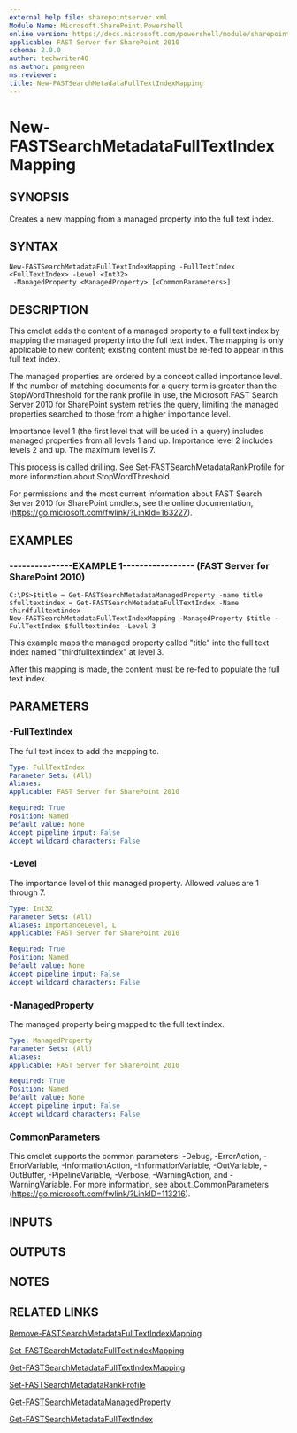 ```yaml
---
external help file: sharepointserver.xml
Module Name: Microsoft.SharePoint.Powershell
online version: https://docs.microsoft.com/powershell/module/sharepoint-server/new-fastsearchmetadatafulltextindexmapping
applicable: FAST Server for SharePoint 2010
schema: 2.0.0
author: techwriter40
ms.author: pamgreen
ms.reviewer: 
title: New-FASTSearchMetadataFullTextIndexMapping
---
```


# New-FASTSearchMetadataFullTextIndexMapping

## SYNOPSIS
Creates a new mapping from a managed property into the full text index.

## SYNTAX

```
New-FASTSearchMetadataFullTextIndexMapping -FullTextIndex <FullTextIndex> -Level <Int32>
 -ManagedProperty <ManagedProperty> [<CommonParameters>]
```

## DESCRIPTION
This cmdlet adds the content of a managed property to a full text index by mapping the managed property into the full text index.
The mapping is only applicable to new content; existing content must be re-fed to appear in this full text index.

The managed properties are ordered by a concept called importance level.
If the number of matching documents for a query term is greater than the StopWordThreshold for the rank profile in use, the Microsoft FAST Search Server 2010 for SharePoint system retries the query, limiting the managed properties searched to those from a higher importance level.

Importance level 1 (the first level that will be used in a query) includes managed properties from all levels 1 and up.
Importance level 2 includes levels 2 and up.
The maximum level is 7.

This process is called drilling.
See Set-FASTSearchMetadataRankProfile for more information about StopWordThreshold.

For permissions and the most current information about FAST Search Server 2010 for SharePoint cmdlets, see the online documentation, (https://go.microsoft.com/fwlink/?LinkId=163227).

## EXAMPLES

### ---------------EXAMPLE 1----------------- (FAST Server for SharePoint 2010)
```
C:\PS>$title = Get-FASTSearchMetadataManagedProperty -name title
$fulltextindex = Get-FASTSearchMetadataFullTextIndex -Name thirdfulltextindex
New-FASTSearchMetadataFullTextIndexMapping -ManagedProperty $title -FullTextIndex $fulltextindex -Level 3
```

This example maps the managed property called "title" into the full text index named "thirdfulltextindex" at level 3.

After this mapping is made, the content must be re-fed to populate the full text index.

## PARAMETERS

### -FullTextIndex
The full text index to add the mapping to.

```yaml
Type: FullTextIndex
Parameter Sets: (All)
Aliases: 
Applicable: FAST Server for SharePoint 2010

Required: True
Position: Named
Default value: None
Accept pipeline input: False
Accept wildcard characters: False
```

### -Level
The importance level of this managed property.
Allowed values are 1 through 7.

```yaml
Type: Int32
Parameter Sets: (All)
Aliases: ImportanceLevel, L
Applicable: FAST Server for SharePoint 2010

Required: True
Position: Named
Default value: None
Accept pipeline input: False
Accept wildcard characters: False
```

### -ManagedProperty
The managed property being mapped to the full text index.

```yaml
Type: ManagedProperty
Parameter Sets: (All)
Aliases: 
Applicable: FAST Server for SharePoint 2010

Required: True
Position: Named
Default value: None
Accept pipeline input: False
Accept wildcard characters: False
```

### CommonParameters
This cmdlet supports the common parameters: -Debug, -ErrorAction, -ErrorVariable, -InformationAction, -InformationVariable, -OutVariable, -OutBuffer, -PipelineVariable, -Verbose, -WarningAction, and -WarningVariable. For more information, see about_CommonParameters (https://go.microsoft.com/fwlink/?LinkID=113216).

## INPUTS

## OUTPUTS

## NOTES

## RELATED LINKS

[Remove-FASTSearchMetadataFullTextIndexMapping](Remove-FASTSearchMetadataFullTextIndexMapping.md)

[Set-FASTSearchMetadataFullTextIndexMapping](Set-FASTSearchMetadataFullTextIndexMapping.md)

[Get-FASTSearchMetadataFullTextIndexMapping](Get-FASTSearchMetadataFullTextIndexMapping.md)

[Set-FASTSearchMetadataRankProfile](Set-FASTSearchMetadataRankProfile.md)

[Get-FASTSearchMetadataManagedProperty](Get-FASTSearchMetadataManagedProperty.md)

[Get-FASTSearchMetadataFullTextIndex](Get-FASTSearchMetadataFullTextIndex.md)

